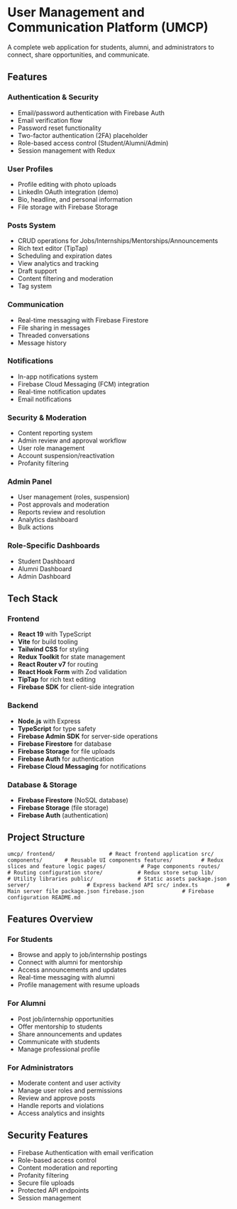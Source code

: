 ﻿# User Management and Communication Platform (UMCP)

A complete web application for students, alumni, and administrators to connect, share opportunities, and communicate.

##  Features

### Authentication & Security
-  Email/password authentication with Firebase Auth
-  Email verification flow
-  Password reset functionality
-  Two-factor authentication (2FA) placeholder
-  Role-based access control (Student/Alumni/Admin)
-  Session management with Redux

### User Profiles
-  Profile editing with photo uploads
-  LinkedIn OAuth integration (demo)
-  Bio, headline, and personal information
-  File storage with Firebase Storage

### Posts System
-  CRUD operations for Jobs/Internships/Mentorships/Announcements
-  Rich text editor (TipTap)
-  Scheduling and expiration dates
-  View analytics and tracking
-  Draft support
-  Content filtering and moderation
-  Tag system

### Communication
-  Real-time messaging with Firebase Firestore
-  File sharing in messages
-  Threaded conversations
-  Message history

### Notifications
-  In-app notifications system
-  Firebase Cloud Messaging (FCM) integration
-  Real-time notification updates
-  Email notifications

### Security & Moderation
-  Content reporting system
-  Admin review and approval workflow
-  User role management
-  Account suspension/reactivation
-  Profanity filtering

### Admin Panel
-  User management (roles, suspension)
-  Post approvals and moderation
-  Reports review and resolution
-  Analytics dashboard
-  Bulk actions

### Role-Specific Dashboards
-  Student Dashboard
-  Alumni Dashboard
-  Admin Dashboard

##  Tech Stack

### Frontend
- **React 19** with TypeScript
- **Vite** for build tooling
- **Tailwind CSS** for styling
- **Redux Toolkit** for state management
- **React Router v7** for routing
- **React Hook Form** with Zod validation
- **TipTap** for rich text editing
- **Firebase SDK** for client-side integration

### Backend
- **Node.js** with Express
- **TypeScript** for type safety
- **Firebase Admin SDK** for server-side operations
- **Firebase Firestore** for database
- **Firebase Storage** for file uploads
- **Firebase Auth** for authentication
- **Firebase Cloud Messaging** for notifications

### Database & Storage
- **Firebase Firestore** (NoSQL database)
- **Firebase Storage** (file storage)
- **Firebase Auth** (authentication)

##  Project Structure

`
umcp/
 frontend/                 # React frontend application
    src/
       components/       # Reusable UI components
       features/         # Redux slices and feature logic
       pages/           # Page components
       routes/          # Routing configuration
       store/           # Redux store setup
       lib/             # Utility libraries
    public/              # Static assets
    package.json
 server/                  # Express backend API
    src/
       index.ts         # Main server file
    package.json
 firebase.json            # Firebase configuration
 README.md
`

##  Features Overview

### For Students
- Browse and apply to job/internship postings
- Connect with alumni for mentorship
- Access announcements and updates
- Real-time messaging with alumni
- Profile management with resume uploads

### For Alumni
- Post job/internship opportunities
- Offer mentorship to students
- Share announcements and updates
- Communicate with students
- Manage professional profile

### For Administrators
- Moderate content and user activity
- Manage user roles and permissions
- Review and approve posts
- Handle reports and violations
- Access analytics and insights

##  Security Features

- Firebase Authentication with email verification
- Role-based access control
- Content moderation and reporting
- Profanity filtering
- Secure file uploads
- Protected API endpoints
- Session management

